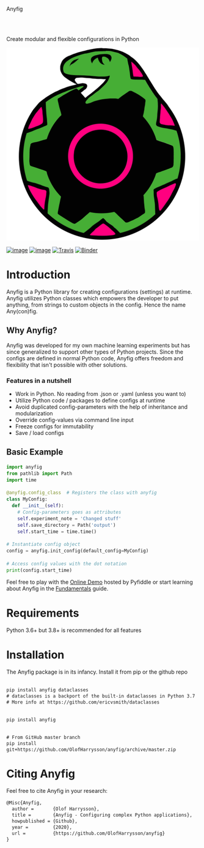 <div class="heroInner">
  <div class="heroLeft">
    <div>
      <p class="heroProjectTitle">Anyfig</p>
      <br></br>
      <p  class="heroProjectTagline">
        Create
        <span class="heroProjectKeywords">modular</span>
        and
        <span class="heroProjectKeywords">flexible</span>
        <span class="heroProjectKeywordsAlt">configurations</span>
        in Python
      </p>
    </div>
  </div>

  <div class="heroRight">
    <div class="heroLogo"><img src="../img/logo.svg" /></div>
  </div>
</div>

<div class="badges">

  [![image](https://img.shields.io/pypi/v/anyfig.svg)](https://pypi.org/project/anyfig/)
  [![image](https://img.shields.io/pypi/pyversions/anyfig.svg)](https://pypi.org/project/anyfig/)
  [![Travis](https://img.shields.io/travis/OlofHarrysson/anyfig/master.svg?logo=travis)](https://travis-ci.org/c4urself/anyfig)
  [![Binder](https://mybinder.org/badge_logo.svg)](https://mybinder.org/v2/gh/OlofHarrysson/anyfig/master)
</div>


# Introduction

Anyfig is a Python library for creating configurations (settings) at runtime. Anyfig utilizes Python classes which empowers the developer to put anything, from strings to custom objects in the config. Hence the name Any(con)fig.

## Why Anyfig?

Anyfig was developed for my own machine learning experiments but has since generalized to support other types of Python projects. Since the configs are defined in normal Python code, Anyfig offers freedom and flexibility that isn't possible with other solutions.


### Features in a nutshell
* Work in Python. No reading from .json or .yaml (unless you want to)
* Utilize Python code / packages to define configs at runtime
* Avoid duplicated config-parameters with the help of inheritance and modularization
* Override config-values via command line input
* Freeze configs for immutability
* Save / load configs


## Basic Example

```python
import anyfig
from pathlib import Path
import time

@anyfig.config_class  # Registers the class with anyfig
class MyConfig:
  def __init__(self):
    # Config-parameters goes as attributes
    self.experiment_note = 'Changed stuff'
    self.save_directory = Path('output')
    self.start_time = time.time()

# Instantiate config object
config = anyfig.init_config(default_config=MyConfig)

# Access config values with the dot notation
print(config.start_time)
```

Feel free to play with the [Online Demo](https://pyfiddle.io/fiddle/4de2f70f-e421-4326-bbb8-b06d5efa547d/?i=true) hosted by Pyfiddle or start learning about Anyfig in the [Fundamentals](fundamentals.mdx) guide.

# Requirements
Python 3.6+ but 3.8+ is recommended for all features

# Installation
The Anyfig package is in its infancy. Install it from pip or the github repo

<pre><code class="bash Python 3.6">
pip install anyfig dataclasses
# dataclasses is a backport of the built-in dataclasses in Python 3.7
# More info at https://github.com/ericvsmith/dataclasses
</code></pre>
<pre><code class="bash Python 3.7+">
pip install anyfig
</code></pre>
<pre><code class="bash Nightly">
# From GitHub master branch
pip install git+https://github.com/OlofHarrysson/anyfig/archive/master.zip
</code></pre>


# Citing Anyfig
Feel free to cite Anyfig in your research:

```
@Misc{Anyfig,
  author =       {Olof Harrysson},
  title =        {Anyfig - Configuring complex Python applications},
  howpublished = {Github},
  year =         {2020},
  url =          {https://github.com/OlofHarrysson/anyfig}
}
```
